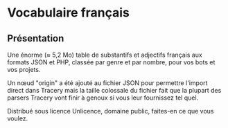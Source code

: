 # Vocabulaire français

## Présentation

Une énorme (≈ 5,2 Mo) table de substantifs et adjectifs français aux formats JSON et PHP, classée par genre et par nombre, pour vos bots et vos projets.

Un nœud "origin" a été ajouté au fichier JSON pour permettre l'import direct dans Tracery mais la taille colossale du fichier fait que la plupart des parsers Tracery vont finir à genoux si vous leur fournissez tel quel.

Distribué sous licence Unlicence, domaine public, faites-en ce que vous voulez.

